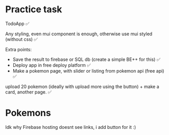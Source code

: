 # Practice task
TodoApp ✅


Any styling, even mui component is enough, otherwise use mui styled (without css) ✅


Extra points:
* Save the result to firebase or SQL db (create a simple BE++ for this)  ✅
* Deploy app in free deploy platform  ✅
* Make a pokemon page, with slider or listing from pokemon api (free api) ✅

upload 20 pokemon (ideally with upload more using the button) + make a card, another page. ✅

# Pokemons
Idk why Firebase hosting doesnt see links, i add button for it :)
